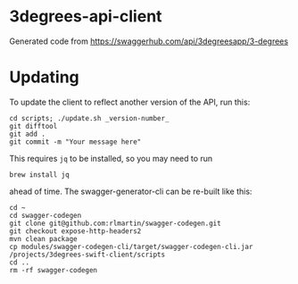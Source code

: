 # 3degrees-api-client
Generated code from https://swaggerhub.com/api/3degreesapp/3-degrees

# Updating
To update the client to reflect another version of the API, run this:

```
cd scripts; ./update.sh _version-number_
git difftool
git add .
git commit -m "Your message here"
```

This requires `jq` to be installed, so you may need to run

```
brew install jq
```

ahead of time. The swagger-generator-cli can be re-built like this:

```
cd ~
cd swagger-codegen
git clone git@github.com:rlmartin/swagger-codegen.git
git checkout expose-http-headers2
mvn clean package
cp modules/swagger-codegen-cli/target/swagger-codegen-cli.jar /projects/3degrees-swift-client/scripts
cd ..
rm -rf swagger-codegen
```
